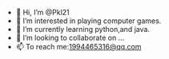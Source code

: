 - 👋 Hi, I’m @Pkl21
- 👀 I’m interested in playing computer games.
- 🌱 I’m currently learning python,and java.
- 💞️ I’m looking to collaborate on ...
- 📫 To reach me:1994465316@qq.com

<!---
Pkl21/Pkl21 is a ✨ special ✨ repository because its `README.md` (this file) appears on your GitHub profile.
You can click the Preview link to take a look at your changes.
--->
